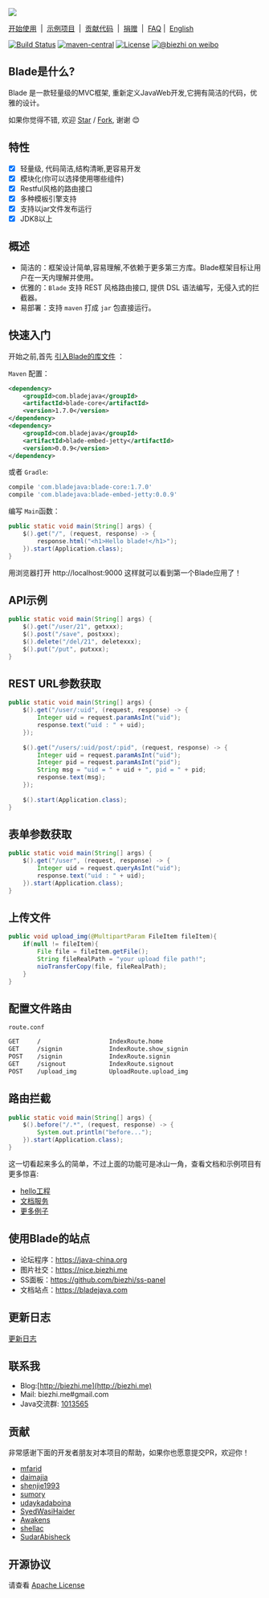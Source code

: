 
[![](https://dn-biezhi.qbox.me/LOGO_BIG.png)](http://bladejava.com)

[开始使用](https://bladejava.com/docs)&nbsp; | &nbsp;[示例项目](https://github.com/blade-samples)&nbsp; | &nbsp;[贡献代码](https://bladejava.com/docs/appendix/contribute)&nbsp; | &nbsp;[捐赠]()&nbsp; | &nbsp;[FAQ](https://bladejava.com/docs/faqs) | &nbsp;[English](https://github.com/biezhi/blade/blob/master/README.md)

[![Build Status](https://img.shields.io/travis/biezhi/blade.svg?style=flat-square)](https://travis-ci.org/biezhi/blade)
[![maven-central](https://img.shields.io/maven-central/v/com.bladejava/blade-core.svg?style=flat-square)](http://search.maven.org/#search%7Cga%7C1%7Cg%3A%22com.bladejava%22)
[![License](https://img.shields.io/badge/license-Apache%202-4EB1BA.svg?style=flat-square)](https://www.apache.org/licenses/LICENSE-2.0.html)
[![@biezhi on weibo](https://img.shields.io/badge/weibo-%40biezhi-red.svg?style=flat-square)](http://weibo.com/u/5238733773)

## Blade是什么?

Blade 是一款轻量级的MVC框架, 重新定义JavaWeb开发,它拥有简洁的代码，优雅的设计。

如果你觉得不错, 欢迎 [Star](https://github.com/biezhi/blade/stargazers) / [Fork](https://github.com/biezhi/blade), 谢谢 :blush:

## 特性

* [x] 轻量级, 代码简洁,结构清晰,更容易开发
* [x] 模块化(你可以选择使用哪些组件)
* [x] Restful风格的路由接口
* [x] 多种模板引擎支持
* [x] 支持以jar文件发布运行
* [x] JDK8以上

## 概述

* 简洁的：框架设计简单,容易理解,不依赖于更多第三方库。Blade框架目标让用户在一天内理解并使用。
* 优雅的：`Blade` 支持 REST 风格路由接口, 提供 DSL 语法编写，无侵入式的拦截器。
* 易部署：支持 `maven` 打成 `jar` 包直接运行。

## 快速入门

开始之前,首先 [引入Blade的库文件](http://bladejava.com/docs/intro/getting_start) ：

`Maven` 配置：

```xml
<dependency>
	<groupId>com.bladejava</groupId>
	<artifactId>blade-core</artifactId>
	<version>1.7.0</version>
</dependency>
<dependency>
	<groupId>com.bladejava</groupId>
	<artifactId>blade-embed-jetty</artifactId>
	<version>0.0.9</version>
</dependency>
```

或者  `Gradle`:

```sh
compile 'com.bladejava:blade-core:1.7.0'
compile 'com.bladejava:blade-embed-jetty:0.0.9'
```

编写 `Main`函数：

```java
public static void main(String[] args) {
	$().get("/", (request, response) -> {
		response.html("<h1>Hello blade!</h1>");
	}).start(Application.class);
}
```

用浏览器打开 http://localhost:9000 这样就可以看到第一个Blade应用了！

## API示例

```java
public static void main(String[] args) {
	$().get("/user/21", getxxx);
	$().post("/save", postxxx);
	$().delete("/del/21", deletexxx);
	$().put("/put", putxxx);
}
```

## REST URL参数获取

```java
public static void main(String[] args) {
	$().get("/user/:uid", (request, response) -> {
		Integer uid = request.paramAsInt("uid");
		response.text("uid : " + uid);
	});
	
	$().get("/users/:uid/post/:pid", (request, response) -> {
		Integer uid = request.paramAsInt("uid");
		Integer pid = request.paramAsInt("pid");
		String msg = "uid = " + uid + ", pid = " + pid;
		response.text(msg);
	});
	
	$().start(Application.class);
}
```

## 表单参数获取

```java
public static void main(String[] args) {
	$().get("/user", (request, response) -> {
		Integer uid = request.queryAsInt("uid");
		response.text("uid : " + uid);
	}).start(Application.class);
}
```

## 上传文件

```java
public void upload_img(@MultipartParam FileItem fileItem){
	if(null != fileItem){
		File file = fileItem.getFile();
		String fileRealPath = "your upload file path!";
		nioTransferCopy(file, fileRealPath);
	}
}
```

## 配置文件路由

`route.conf`

```sh
GET		/					IndexRoute.home
GET		/signin				IndexRoute.show_signin
POST	/signin				IndexRoute.signin
GET		/signout			IndexRoute.signout
POST	/upload_img			UploadRoute.upload_img
```

## 路由拦截

```java
public static void main(String[] args) {
	$().before("/.*", (request, response) -> {
		System.out.println("before...");
	}).start(Application.class);
}
```


这一切看起来多么的简单，不过上面的功能可是冰山一角，查看文档和示例项目有更多惊喜:

+ [hello工程](https://github.com/blade-samples/hello)
+ [文档服务](https://github.com/biezhi/grice)
+ [更多例子](https://github.com/blade-samples)

## 使用Blade的站点

+ 论坛程序：https://java-china.org
+ 图片社交：https://nice.biezhi.me
+ SS面板：https://github.com/biezhi/ss-panel
+ 文档站点：https://bladejava.com

## 更新日志

[更新日志](https://github.com/biezhi/blade/blob/master/UPDATE_LOG.md)

## 联系我

- Blog:[http://biezhi.me](http://biezhi.me)
- Mail: biezhi.me#gmail.com
- Java交流群: [1013565](http://shang.qq.com/wpa/qunwpa?idkey=932642920a5c0ef5f1ae902723c4f168c58ea63f3cef1139e30d68145d3b5b2f)

## 贡献

非常感谢下面的开发者朋友对本项目的帮助，如果你也愿意提交PR，欢迎你！

- [mfarid](https://github.com/mfarid)
- [daimajia](https://github.com/daimajia)
- [shenjie1993](https://github.com/shenjie1993)
- [sumory](https://github.com/sumory)
- [udaykadaboina](https://github.com/udaykadaboina)
- [SyedWasiHaider](https://github.com/SyedWasiHaider)
- [Awakens](https://github.com/Awakens)
- [shellac](https://github.com/shellac)
- [SudarAbisheck](https://github.com/SudarAbisheck)

## 开源协议

请查看 [Apache License](LICENSE)
